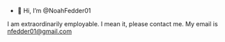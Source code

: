 - 👋 Hi, I’m @NoahFedder01

I am extraordinarily employable. I mean it, please contact me. My email is nfedder01@gmail.com
